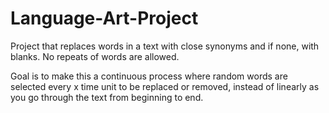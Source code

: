# Language-Art-Project
Project that replaces words in a text with close synonyms and if none, with blanks. 
No repeats of words are allowed. 

Goal is to make this a continuous process where random words are selected every x time unit to be replaced or removed, 
instead of linearly as you go through the text from beginning to end.
